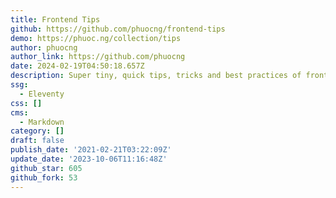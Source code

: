 ```yaml
---
title: Frontend Tips
github: https://github.com/phuocng/frontend-tips
demo: https://phuoc.ng/collection/tips
author: phuocng
author_link: https://github.com/phuocng
date: 2024-02-19T04:50:18.657Z
description: Super tiny, quick tips, tricks and best practices of front-end development
ssg:
  - Eleventy
css: []
cms:
  - Markdown
category: []
draft: false
publish_date: '2021-02-21T03:22:09Z'
update_date: '2023-10-06T11:16:48Z'
github_star: 605
github_fork: 53
---
```

